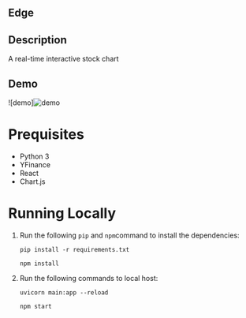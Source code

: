## Edge

## Description
A real-time interactive stock chart

## Demo
![demo]![demo](https://github.com/user-attachments/assets/e9f2034e-af7b-49a1-bac3-26188b8ad5d4)


# Prequisites

- Python 3
- YFinance
- React
- Chart.js

 # Running Locally

1. Run the following `pip` and `npm`command to install the dependencies:
   ```
   pip install -r requirements.txt
   ```
   ```
   npm install 
   ```

2. Run the following commands to local host:
   
   ```
   uvicorn main:app --reload

   ```
   ```
   npm start
   ```
